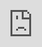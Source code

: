 ```yaml
---
layout: post
title: "(G)아이들이 이번 주 인기가요 + ONEUS, CRAVITY, Cherry Bullet 등의 공연에서 1위를 차지합니다!"
author: "undefined"
thumbnail: "https://www.allkpop.com/upload/2021/01/content/240320/thumb/1611476422-image.png"
tags: 
---
```



![image](https://www.allkpop.com/upload/2021/01/content/240320/1611476422-image.png)

SBS `인기가요`가 여러분이 좋아하는 아이돌들의 활기차고 재미있는 공연으로 최근 방송을 했습니다!

오늘 방송에서는 AB6IX가 `Stay Young`으로, ONEUS가 `No Diggity`로 컴백했고, 동방신기 윤호가 `Thank U`로 솔로 컴백했으며, 체리블렛이 `Love So Sweet`으로, 크레이비티가 `My Turn`로 복귀했다.

우승자는 장범준, (G)아이들, 그리고 경서였다. 결국, (G)아이들이 "화아"라는 싱글로 우승했다.

한편, 공연한 다른 아티스트들은 빅톤, MCND, 유빈, 장한별, 정세운, 트레져, T1419, 그리고 HYNN이 있었다.

아래 이번 주 공연의 전체 캠을 확인해 보세요!

컴백: 크레이비티


<div class="video_wrapper" style="padding-top: 56.25%;">
    <iframe width="100%" height="100%" src="https://www.youtube.com/embed/51f-p1Y5ACg" frameborder="0" allow="accelerometer; autoplay; clipboard-write; encrypted-media; gyroscope; picture-in-picture" allowfullscreen="" style="position: absolute; top: 0px; left: 0px; width: 100%; height: 100%;"></iframe>
</div>


==

컴백: 체리블렛


<div class="video_wrapper" style="padding-top: 56.25%;">
    <iframe width="100%" height="100%" src="https://www.youtube.com/embed/ciMKs9bgwiE" frameborder="0" allow="accelerometer; autoplay; clipboard-write; encrypted-media; gyroscope; picture-in-picture" allowfullscreen="" style="position: absolute; top: 0px; left: 0px; width: 100%; height: 100%;"></iframe>
</div>


==

컴백: 원어스


<div class="video_wrapper" style="padding-top: 56.25%;">
    <iframe width="100%" height="100%" src="https://www.youtube.com/embed/v_1JnxWE4Ps" frameborder="0" allow="accelerometer; autoplay; clipboard-write; encrypted-media; gyroscope; picture-in-picture" allowfullscreen="" style="position: absolute; top: 0px; left: 0px; width: 100%; height: 100%;"></iframe>
</div>


==

컴백: AB6IX


<div class="video_wrapper" style="padding-top: 56.25%;">
    <iframe width="100%" height="100%" src="https://www.youtube.com/embed/2_wtGQjHE_U" frameborder="0" allow="accelerometer; autoplay; clipboard-write; encrypted-media; gyroscope; picture-in-picture" allowfullscreen="" style="position: absolute; top: 0px; left: 0px; width: 100%; height: 100%;"></iframe>
</div>


==

솔로 컴백: 동방신기 윤호


<div class="video_wrapper" style="padding-top: 56.25%;">
    <iframe width="100%" height="100%" src="https://www.youtube.com/embed/Ol6Kj1RWf2E" frameborder="0" allow="accelerometer; autoplay; clipboard-write; encrypted-media; gyroscope; picture-in-picture" allowfullscreen="" style="position: absolute; top: 0px; left: 0px; width: 100%; height: 100%;"></iframe>
</div>


==

보물


<div class="video_wrapper" style="padding-top: 56.25%;">
    <iframe width="100%" height="100%" src="https://www.youtube.com/embed/0SmjB4a2b4U" frameborder="0" allow="accelerometer; autoplay; clipboard-write; encrypted-media; gyroscope; picture-in-picture" allowfullscreen="" style="position: absolute; top: 0px; left: 0px; width: 100%; height: 100%;"></iframe>
</div>
